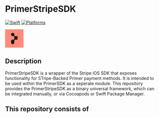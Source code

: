 # PrimerStripeSDK

[![Swift](https://img.shields.io/badge/Swift-5.4_5.5_5.6-orange?style=flat-square)](https://img.shields.io/badge/Swift-5.4_5.5_5.6-Orange?style=flat-square)
[![Platforms](https://img.shields.io/badge/Platforms-iOS-yellowgreen?style=flat-square)](https://img.shields.io/badge/Platforms-iOS-Green?style=flat-square)

![Primer](./Resources/logo.png)

## Description

PrimerStripeSDK is a wrapper of the Stripe iOS SDK that exposes functionality for STripe-Backed Primer payment methods. It is intended to be used within the PrimerSDK as a seperate module. This repository provides the PrimerStripeSDK as a binary universal framework, which can be integrated manually, or via Cocoapods or Swift Package Manager.

## This repository consists of


